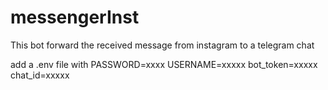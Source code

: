 # messengerInst
This bot forward the received message from instagram to a telegram chat


add a .env file with 
PASSWORD=xxxx
USERNAME=xxxxx
bot_token=xxxxx
chat_id=xxxxx
